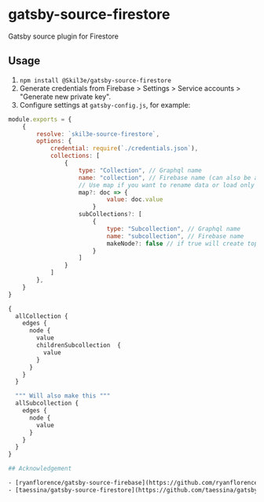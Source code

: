# gatsby-source-firestore
Gatsby source plugin for Firestore

## Usage
1. ```npm install @Skil3e/gatsby-source-firestore```
2. Generate credentials from Firebase > Settings > Service accounts > "Generate new private key".
3. Configure settings at ```gatsby-config.js```, for example:
```js
module.exports = {
    {
        resolve: `skil3e-source-firestore`,
        options: {
            credential: require(`./credentials.json`),
            collections: [
                {
                    type: "Collection", // Graphql name
                    name: "collection", // Firebase name (can also be a path for a specific subcollection  eg: "collection/documentID/subCollection")
                    // Use map if you want to rename data or load only partial data
                    map?: doc => {
                            value: doc.value
                        }
                    subCollections?: [
                        {
                            type: "Subcollection", // Graphql name
                            name: "subcollection", // Firebase name
                            makeNode?: false // if true will create top level node
                        }
                    ]
                }
            ]
        },
    }
}
```

```graphql
{
  allCollection {
    edges {
      node {
        value
        childrenSubcollection  {
          value
        }
      }
    }
  }

  """ Will also make this """
  allSubcollection {
    edges {
      node {
        value 
      }
    }
  }
}

## Acknowledgement

- [ryanflorence/gatsby-source-firebase](https://github.com/ryanflorence/gatsby-source-firebase)
- [taessina/gatsby-source-firestore](https://github.com/taessina/gatsby-source-firestore)

